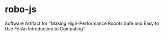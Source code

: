 # robo-js
Software Artifact for "Making High-Performance Robots Safe and Easy to Use ForAn Introduction to Computing"
